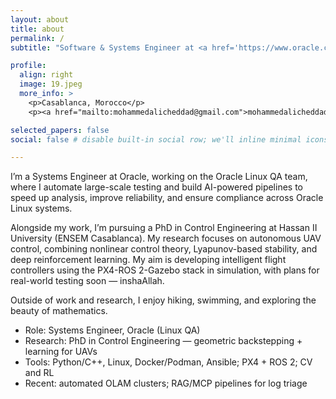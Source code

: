 ```yaml
---
layout: about
title: about
permalink: /
subtitle: "Software & Systems Engineer at <a href='https://www.oracle.com/ma/' target='_blank'>Oracle</a> · PhD Researcher in UAV Control (Hassan II University)"

profile:
  align: right
  image: 19.jpeg
  more_info: >
    <p>Casablanca, Morocco</p>
    <p><a href="mailto:mohammedalicheddad@gmail.com">mohammedalicheddad@gmail.com</a></p>

selected_papers: false
social: false # disable built-in social row; we'll inline minimal icons below

---
```



I’m a Systems Engineer at Oracle, working on the Oracle Linux QA team, where I automate large-scale testing and build AI-powered pipelines to speed up analysis, improve reliability, and ensure compliance across Oracle Linux systems.

Alongside my work, I’m pursuing a PhD in Control Engineering at Hassan II University (ENSEM Casablanca). My research focuses on autonomous UAV control, combining nonlinear control theory, Lyapunov-based stability, and deep reinforcement learning. My aim is developing intelligent flight controllers using the PX4-ROS 2-Gazebo stack in simulation, with plans for real-world testing soon — inshaAllah.

Outside of work and research, I enjoy hiking, swimming, and exploring the beauty of mathematics.





- Role: Systems Engineer, Oracle (Linux QA)
- Research: PhD in Control Engineering — geometric backstepping + learning for UAVs
- Tools: Python/C++, Linux, Docker/Podman, Ansible; PX4 + ROS 2; CV and RL
- Recent: automated OLAM clusters; RAG/MCP pipelines for log triage

<div class="social">
  <div class="contact-icons">
    <a href="mailto:mohammedalicheddad@gmail.com" title="email"><i class="fa-solid fa-envelope"></i></a>
    <a href="https://github.com/mohammedAcheddad" title="GitHub"><i class="fa-brands fa-github"></i></a>
    <a href="https://www.linkedin.com/in/mohammed-ali-cheddad-473791250" title="LinkedIn"><i class="fa-brands fa-linkedin"></i></a>
  </div>
  
</div>
